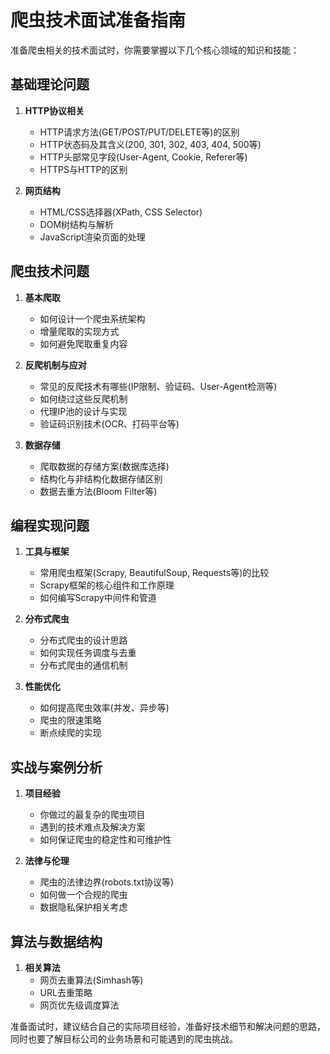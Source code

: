 # 爬虫技术面试准备指南

准备爬虫相关的技术面试时，你需要掌握以下几个核心领域的知识和技能：

## 基础理论问题

1. **HTTP协议相关**
   - HTTP请求方法(GET/POST/PUT/DELETE等)的区别
   - HTTP状态码及其含义(200, 301, 302, 403, 404, 500等)
   - HTTP头部常见字段(User-Agent, Cookie, Referer等)
   - HTTPS与HTTP的区别

2. **网页结构**
   - HTML/CSS选择器(XPath, CSS Selector)
   - DOM树结构与解析
   - JavaScript渲染页面的处理

## 爬虫技术问题

1. **基本爬取**
   - 如何设计一个爬虫系统架构
   - 增量爬取的实现方式
   - 如何避免爬取重复内容

2. **反爬机制与应对**
   - 常见的反爬技术有哪些(IP限制、验证码、User-Agent检测等)
   - 如何绕过这些反爬机制
   - 代理IP池的设计与实现
   - 验证码识别技术(OCR、打码平台等)

3. **数据存储**
   - 爬取数据的存储方案(数据库选择)
   - 结构化与非结构化数据存储区别
   - 数据去重方法(Bloom Filter等)

## 编程实现问题

1. **工具与框架**
   - 常用爬虫框架(Scrapy, BeautifulSoup, Requests等)的比较
   - Scrapy框架的核心组件和工作原理
   - 如何编写Scrapy中间件和管道

2. **分布式爬虫**
   - 分布式爬虫的设计思路
   - 如何实现任务调度与去重
   - 分布式爬虫的通信机制

3. **性能优化**
   - 如何提高爬虫效率(并发、异步等)
   - 爬虫的限速策略
   - 断点续爬的实现

## 实战与案例分析

1. **项目经验**
   - 你做过的最复杂的爬虫项目
   - 遇到的技术难点及解决方案
   - 如何保证爬虫的稳定性和可维护性

2. **法律与伦理**
   - 爬虫的法律边界(robots.txt协议等)
   - 如何做一个合规的爬虫
   - 数据隐私保护相关考虑

## 算法与数据结构

1. **相关算法**
   - 网页去重算法(Simhash等)
   - URL去重策略
   - 网页优先级调度算法

准备面试时，建议结合自己的实际项目经验，准备好技术细节和解决问题的思路，同时也要了解目标公司的业务场景和可能遇到的爬虫挑战。


